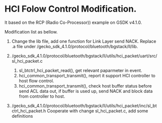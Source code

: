 # HCI Folow Control Modification.
It based on the RCP (Radio Co-Processor)) example on GSDK v4.1.0. 

Modification list as bellow.
1. Change the lib file, add one function for Link Layer send NACK. Replace .a file under /gecko_sdk_4.1.0/protocol/bluetooth/bgstack/ll/lib.

2. /gecko_sdk_4.1.0/protocol/bluetooth/bgstack/ll/utils/hci_packet/uart/src/sl_hci_packet.c
    1. sl_btctrl_hci_packet_read(), get relevant paparmeter in event.
    2. hci_common_transport_transmit(), report it support HCI controller to host flow control.
    3. hci_common_transport_transmit(), check host buffer status before send ACL data out, if buffer is used up, send NACK and block data from controller to host. 

3. /gecko_sdk_4.1.0/protocol/bluetooth/bgstack/ll/utils/hci_packet/inc/sl_btctrl_hci_packet.h
Cooperate with change sl_hci_packet.c, add some definitions    